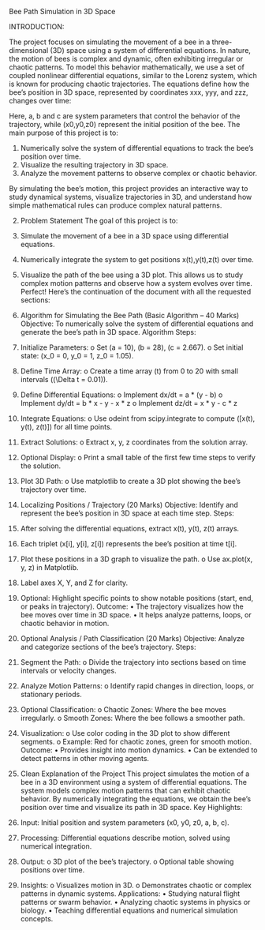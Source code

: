
Bee Path Simulation in 3D Space

INTRODUCTION:

The project focuses on simulating the movement of a bee in a three-dimensional (3D) space using a system of differential equations. In nature, the motion of bees is complex and dynamic, often exhibiting irregular or chaotic patterns. To model this behavior mathematically, we use a set of coupled nonlinear differential equations, similar to the Lorenz system, which is known for producing chaotic trajectories.
The equations define how the bee’s position in 3D space, represented by coordinates xxx, yyy, and zzz, changes over time:

Here, a, b and c are system parameters that control the behavior of the trajectory, while (x0,y0,z0) represent the initial position of the bee.
The main purpose of this project is to:
1.	Numerically solve the system of differential equations to track the bee’s position over time.
2.	Visualize the resulting trajectory in 3D space.
3.	Analyze the movement patterns to observe complex or chaotic behavior.

By simulating the bee’s motion, this project provides an interactive way to study dynamical systems, visualize trajectories in 3D, and understand how simple mathematical rules can produce complex natural patterns.

2. Problem Statement
The goal of this project is to:
1.	Simulate the movement of a bee in a 3D space using differential equations.
2.	Numerically integrate the system to get positions x(t),y(t),z(t) over time.
3.	Visualize the path of the bee using a 3D plot.
This allows us to study complex motion patterns and observe how a system evolves over time.
Perfect! Here’s the continuation of the document with all the requested sections:

3. Algorithm for Simulating the Bee Path (Basic Algorithm – 40 Marks)
Objective:
To numerically solve the system of differential equations and generate the bee’s path in 3D space.
Algorithm Steps:
1.	Initialize Parameters:
o	Set (a = 10), (b = 28), (c = 2.667).
o	Set initial state: (x_0 = 0, y_0 = 1, z_0 = 1.05).
2.	Define Time Array:
o	Create a time array (t) from 0 to 20 with small intervals ((\Delta t = 0.01)).
3.	Define Differential Equations:
o	Implement dx/dt = a * (y - b)
o	Implement dy/dt = b * x - y - x * z
o	Implement dz/dt = x * y - c * z
4.	Integrate Equations:
o	Use odeint from scipy.integrate to compute ([x(t), y(t), z(t)]) for all time points.
5.	Extract Solutions:
o	Extract x, y, z coordinates from the solution array.
6.	Optional Display:
o	Print a small table of the first few time steps to verify the solution.
7.	Plot 3D Path:
o	Use matplotlib to create a 3D plot showing the bee’s trajectory over time.

4. Localizing Positions / Trajectory (20 Marks)
Objective:
Identify and represent the bee’s position in 3D space at each time step.
Steps:
1.	After solving the differential equations, extract x(t), y(t), z(t) arrays.
2.	Each triplet (x[i], y[i], z[i]) represents the bee’s position at time t[i].
3.	Plot these positions in a 3D graph to visualize the path.
o	Use ax.plot(x, y, z) in Matplotlib.
4.	Label axes X, Y, and Z for clarity.
5.	Optional: Highlight specific points to show notable positions (start, end, or peaks in trajectory).
Outcome:
•	The trajectory visualizes how the bee moves over time in 3D space.
•	It helps analyze patterns, loops, or chaotic behavior in motion.

5. Optional Analysis / Path Classification (20 Marks)
Objective:
Analyze and categorize sections of the bee’s trajectory.
Steps:
1.	Segment the Path:
o	Divide the trajectory into sections based on time intervals or velocity changes.
2.	Analyze Motion Patterns:
o	Identify rapid changes in direction, loops, or stationary periods.
3.	Optional Classification:
o	Chaotic Zones: Where the bee moves irregularly.
o	Smooth Zones: Where the bee follows a smoother path.
4.	Visualization:
o	Use color coding in the 3D plot to show different segments.
o	Example: Red for chaotic zones, green for smooth motion.
Outcome:
•	Provides insight into motion dynamics.
•	Can be extended to detect patterns in other moving agents.

6. Clean Explanation of the Project
This project simulates the motion of a bee in a 3D environment using a system of differential equations. The system models complex motion patterns that can exhibit chaotic behavior. By numerically integrating the equations, we obtain the bee’s position over time and visualize its path in 3D space.
Key Highlights:
1.	Input: Initial position and system parameters (x0, y0, z0, a, b, c).
2.	Processing: Differential equations describe motion, solved using numerical integration.
3.	Output:
o	3D plot of the bee’s trajectory.
o	Optional table showing positions over time.
4.	Insights:
o	Visualizes motion in 3D.
o	Demonstrates chaotic or complex patterns in dynamic systems.
Applications:
•	Studying natural flight patterns or swarm behavior.
•	Analyzing chaotic systems in physics or biology.
•	Teaching differential equations and numerical simulation concepts.
